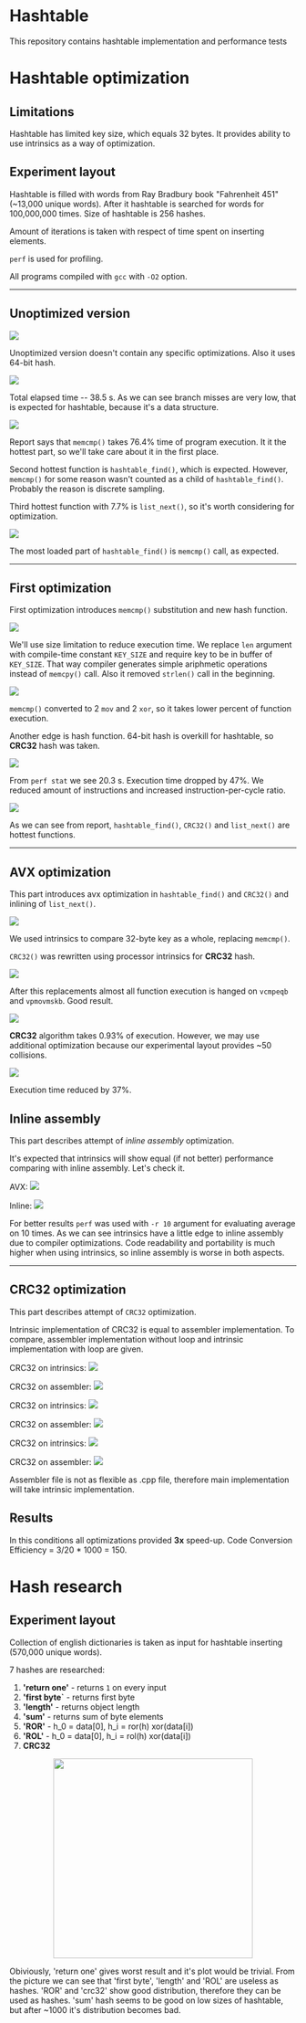 # Hashtable

This repository contains hashtable implementation and performance tests

# Hashtable optimization 

## Limitations

Hashtable has limited key size, which equals 32 bytes. It provides ability to use intrinsics as a way of optimization.

## Experiment layout

Hashtable is filled with words from Ray Bradbury book "Fahrenheit 451" (~13,000 unique words).
After it hashtable is searched for words for 100,000,000 times.
Size of hashtable is 256 hashes.

Amount of iterations is taken with respect of time spent on inserting elements.

`perf` is used for profiling.

All programs compiled with `gcc` with `-O2` option.

---
## Unoptimized version

<img src = "resources/unopt/code_.png">

Unoptimized version doesn't contain any specific optimizations. Also it uses 64-bit hash.

<img src = "resources/unopt/stat_.png">

Total elapsed time -- 38.5 s. As we can see branch misses are very low, that is expected for hashtable, because it's a data structure.

<img src = "resources/unopt/report_.png">

Report says that `memcmp()` takes 76.4% time of program execution. It it the hottest part, so we'll take care about it in the first place.

Second hottest function is `hashtable_find()`, which is expected. However, `memcmp()` for some reason wasn't counted as a child of `hashtable_find()`. Probably the reason is discrete sampling.

Third hottest function with 7.7% is `list_next()`, so it's worth considering for optimization.

<img src = "resources/unopt/find_.png">

The most loaded part of `hashtable_find()` is `memcmp()` call, as expected.

---
## First optimization

First optimization introduces `memcmp()` substitution and new hash function.

<img src = "resources/first_opt/code_.png">

We'll use size limitation to reduce execution time.
We replace `len` argument with compile-time constant `KEY_SIZE` and require key to be in buffer of `KEY_SIZE`.
That way compiler generates simple ariphmetic operations instead of `memcpy()` call. Also it removed `strlen()` call in the beginning.

<img src = "resources/first_opt/find_.png">

`memcmp()` converted to 2 `mov` and 2 `xor`, so it takes lower percent of function execution.

Another edge is hash function. 64-bit hash is overkill for hashtable, so **CRC32** hash was taken.

<img src = "resources/first_opt/stat_.png">

From `perf stat` we see 20.3 s. Execution time dropped by 47%. We reduced amount of instructions and increased instruction-per-cycle ratio.

<img src = "resources/first_opt/report_.png">

As we can see from report, `hashtable_find()`, `CRC32()` and `list_next()` are hottest functions.

---
## AVX optimization

This part introduces avx optimization in `hashtable_find()` and `CRC32()` and inlining of `list_next()`.

<img src = "resources/AVX_opt/code_.png">

We used intrinsics to compare 32-byte key as a whole, replacing `memcmp()`.

`CRC32()` was rewritten using processor intrinsics for **CRC32** hash.

<img src = "resources/AVX_opt/find_.png">


After this replacements almost all function execution is hanged on `vcmpeqb` and `vpmovmskb`. Good result.

<img src = "resources/AVX_opt/report_.png">

**CRC32** algorithm takes 0.93% of execution. However, we may use additional optimization because our experimental layout provides ~50 collisions.

<img src = "resources/AVX_opt/stat_.png">

Execution time reduced by 37%.

## Inline assembly

This part describes attempt of *inline assembly* optimization.

It's expected that intrinsics will show equal (if not better) performance comparing with inline assembly. Let's check it.

AVX:
<img src = "resources/inline/avx_stat_.png">

Inline:
<img src = "resources/inline/inline_stat_.png">

For better results `perf` was used with `-r 10` argument for evaluating average on 10 times. As we can see intrinsics have a little edge to inline assembly due to compiler optimizations. Code readability and portability is much higher when using intrinsics, so inline assembly is worse in both aspects.

---
## CRC32 optimization

This part describes attempt of `CRC32` optimization.

Intrinsic implementation of CRC32 is equal to assembler implementation. To compare, assembler implementation without loop and intrinsic implementation with loop are given.

CRC32 on intrinsics:
<img src = "resources/CRC32/stat_.png">

CRC32 on assembler:
<img src = "resources/CRC32/opt_stat_.png">

CRC32 on intrinsics:
<img src = "resources/CRC32/report_.png">

CRC32 on assembler:
<img src = "resources/CRC32/opt_report_.png">

CRC32 on intrinsics:
<img src = "resources/CRC32/crc32_.png">

CRC32 on assembler:
<img src = "resources/CRC32/opt_crc32_.png">

Assembler file is not as flexible as .cpp file, therefore main implementation will take intrinsic implementation.

## Results

In this conditions all optimizations provided **3x** speed-up. Code Conversion Efficiency = 3/20 * 1000 = 150.

# Hash research

## Experiment layout

Collection of english dictionaries is taken as input for hashtable inserting (570,000 unique words).

7 hashes are researched:

1) **'return one'**    - returns `1` on every input
2) **'first byte`** - returns first byte
3) **'length'**        - returns object length
4) **'sum'**           - returns sum of byte elements
5) **'ROR'**           - h_0 = data[0], h_i = ror(h) xor(data[i])
6) **'ROL'**           - h_0 = data[0], h_i = rol(h) xor(data[i])
7) **CRC32**

<img src = "resources/colls.png" width = 350 style="display: block; margin-left: auto; margin-right: auto;">

Obiviously, 'return one' gives worst result and it's plot would be trivial.
From the picture we can see that 'first byte', 'length' and 'ROL' are useless as hashes.
'ROR' and 'crc32' show good distribution, therefore they can be used as hashes.
'sum' hash seems to be good on low sizes of hashtable, but after ~1000 it's distribution becomes bad.